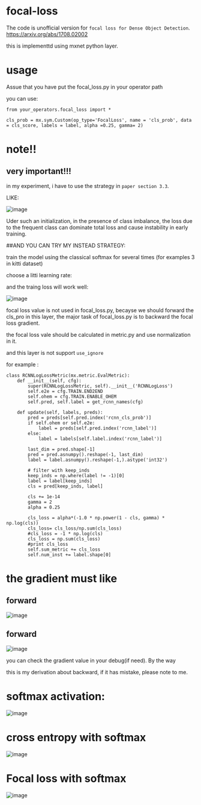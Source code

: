 # focal-loss

The code is unofficial version for `focal loss for Dense Object Detection`.
 https://arxiv.org/abs/1708.02002

this is implementtd using mxnet python layer.


# usage
Assue that you have put the focal_loss.py in your operator path

you can use:

```
from your_operators.focal_loss import *

cls_prob = mx.sym.Custom(op_type='FocalLoss', name = 'cls_prob', data = cls_score, labels = label, alpha =0.25, gamma= 2)

```


# note!!

## very important!!!

in my experiment, i have to use the strategy in  `paper section 3.3`.

LIKE:

![image](https://github.com/unsky/focal-loss/blob/master/loss1.png)

Uder such an initialization, in the presence of class imbalance, the loss due to the frequent class can dominate total loss and cause instability in early training.
 



##AND YOU CAN TRY MY INSTEAD STRATEGY:

train the model using the classical softmax for several times (for examples 3 in kitti dataset)

choose a litti learning rate:

and the traing loss will work well:

![image](https://github.com/unsky/focal-loss/blob/master/loss2.png)




focal loss value is not used in focal_loss.py, becayse we should forward the cls_pro in this layer,
the major task of focal_loss.py is to backward the focal loss gradient.

the focal loss vale should be calculated in metric.py and  use normalization in it.

and this layer is not support `use_ignore`

for example :

```
class RCNNLogLossMetric(mx.metric.EvalMetric):
    def __init__(self, cfg):
        super(RCNNLogLossMetric, self).__init__('RCNNLogLoss')
        self.e2e = cfg.TRAIN.END2END
        self.ohem = cfg.TRAIN.ENABLE_OHEM
        self.pred, self.label = get_rcnn_names(cfg)

    def update(self, labels, preds):
        pred = preds[self.pred.index('rcnn_cls_prob')]
        if self.ohem or self.e2e:
            label = preds[self.pred.index('rcnn_label')]
        else:
            label = labels[self.label.index('rcnn_label')]

        last_dim = pred.shape[-1]
        pred = pred.asnumpy().reshape(-1, last_dim)
        label = label.asnumpy().reshape(-1,).astype('int32')

        # filter with keep_inds
        keep_inds = np.where(label != -1)[0]
        label = label[keep_inds]
        cls = pred[keep_inds, label]

        cls += 1e-14
        gamma = 2
        alpha = 0.25

        cls_loss = alpha*(-1.0 * np.power(1 - cls, gamma) * np.log(cls))
        cls_loss= cls_loss/np.sum(cls_loss)
        #cls_loss = -1 * np.log(cls)
        cls_loss = np.sum(cls_loss)
        #print cls_loss
        self.sum_metric += cls_loss
        self.num_inst += label.shape[0]

```
# the gradient must like
## forward
![image](https://github.com/unsky/focal-loss/blob/master/forward.png)
## forward
![image](https://github.com/unsky/focal-loss/blob/master/backward.png)

you can check the gradient value in your debug(if need).
By the way

this is my derivation about backward, if it has mistake, please note to me.

# softmax activation:

![image](https://github.com/unsky/focal-loss/blob/master/2.jpg)

# cross entropy with softmax

![image](https://github.com/unsky/focal-loss/blob/master/3.jpg)

# Focal loss with softmax

![image](https://github.com/unsky/focal-loss/blob/master/1.jpg)


